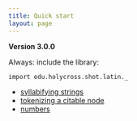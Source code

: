 ```yaml
---
title: Quick start
layout: page
---
```


**Version 3.0.0**

Always:  include the library:

```scala:mdoc
import edu.holycross.shot.latin._
```


-   [syllabifying strings](./syllables/)
-   [tokenizing a citable node](./tokenizing/)
-   [numbers](./numbers/)
